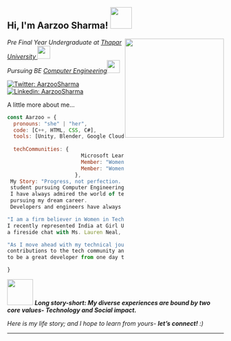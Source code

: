 <h2> Hi, I'm Aarzoo Sharma! <img src="https://media.giphy.com/media/zJ3V6Ot51H8Y0/giphy.gif" width="50"></h2>
<img align='right' src="https://media.giphy.com/media/9cghZPGI3DiSygM6j7/giphy.gif" width="230">
<p><em>Pre Final Year Undergraduate at <a href="https://www.thapar.edu/">Thapar University </a><img src="https://media.giphy.com/media/jqqdRrgxFMuXQxTthe/giphy.gif" width="30"></br> Pursuing BE <a href="https://www.google.com/urlsa=t&rct=j&q=&esrc=s&source=web&cd=&cad=rja&uact=8&ved=2ahUKEwjKq5fUibP0AhWdT2wGHYFRCIkQFnoECAMQAQ&url=https%3A%2F%2Fwww.thapar.edu%2Facademics%2Fdepartments%2Fcomputer-science-engineering&usg=AOvVaw3WOAzIItnW_YAgPFCbWHFe">Computer Engineering</a><img src="https://media.giphy.com/media/WUlplcMpOCEmTGBtBW/giphy.gif" width="30"> 
</em></p>

[![Twitter: AarzooSharma](https://img.shields.io/twitter/url?style=social&url=https%3A%2F%2Ftwitter.com%2Fcoding_finesse%3Fs%3D09)](https://twitter.com/coding_finesse?s=09)
[![Linkedin: AarzooSharma](https://img.shields.io/follow/-aarzoosharma-blue?style=flat-square&logo=Linkedin&logoColor=white&link=https://www.linkedin.com/in/aarzoo-sharma-57288b194/detail/contact-info/)](https://www.linkedin.com/in/aarzoo-sharma-57288b194/detail/contact-info/)



<!-- ### <img src="https://media.giphy.com/media/VgCDAzcKvsR6OM0uWg/giphy.gif" width="100%">  -->
A little more about me...  

```javascript
const Aarzoo = {
  pronouns: "she" | "her",
  code: [C++, HTML, CSS, C#],
  tools: [Unity, Blender, Google Cloud],
  
  techCommunities: {
                        Microsoft Learn Student Ambassador: "Microsoft",
                        Member: "WomenWhoCode",
                        Member: "WomenInTech"
                      },
 My Story: "Progress, not perfection. I am a third-year undergraduate
 student pursuing Computer Engineering.
 I have always admired the world of technology, and here I am,
 pursuing my dream career.
 Developers and engineers have always been my superheroes."

"I am a firm believer in Women in Tech and using STEM for Social Good. 
I recently represented India at Girl Up's STEM for Social Good Tour hosted 
a fireside chat with Ms. Lauren Neal, Vice President, Booz Allen Hamilton, USA."

"As I move ahead with my technical journey, I want to be more purposeful in my 
contributions to the tech community and many people who share the same dream, 
to be a great developer from one day to day one!."

}
```

<img src="https://media.giphy.com/media/LnQjpWaON8nhr21vNW/giphy.gif" width="60"> <em><b>Long story-short: My diverse experiences are bound by two core values- Technology and Social impact.
  
  </b> Here is my life story; and I hope to learn from yours- 
  <b>let’s connect!</b> :)</em>

---
